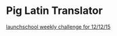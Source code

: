 # Pig Latin Translator

[launchschool weekly challenge for 12/12/15](https://launchschool.com/gists/3ba7c0ac)
